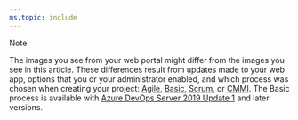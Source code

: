 ```yaml
---
ms.topic: include
---
```


<a id="image-diff"></a>  

> [!NOTE]
> The images you see from your web portal might differ from the images you see in this article. These differences result from updates made to your web app, options that you or your administrator enabled, and which process was chosen when creating your project: [Agile](../work-items/guidance/agile-process.md), [Basic](../get-started/plan-track-work.md), [Scrum](../work-items/guidance/scrum-process.md), or [CMMI](../work-items/guidance/cmmi-process.md). The Basic process is available with [Azure DevOps Server 2019 Update 1](https://go.microsoft.com/fwlink/?LinkId=2097609) and later versions.
